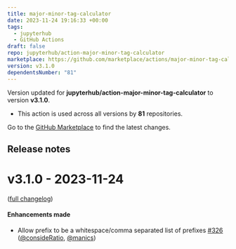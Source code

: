 ```yaml
---
title: major-minor-tag-calculator
date: 2023-11-24 19:16:33 +00:00
tags:
  - jupyterhub
  - GitHub Actions
draft: false
repo: jupyterhub/action-major-minor-tag-calculator
marketplace: https://github.com/marketplace/actions/major-minor-tag-calculator
version: v3.1.0
dependentsNumber: "81"
---
```



Version updated for **jupyterhub/action-major-minor-tag-calculator** to version **v3.1.0**.
- This action is used across all versions by **81** repositories.

Go to the [GitHub Marketplace](https://github.com/marketplace/actions/major-minor-tag-calculator) to find the latest changes.

## Release notes

# v3.1.0 - 2023-11-24

([full changelog](https://github.com/jupyterhub/action-major-minor-tag-calculator/compare/v3.0.0...v3.1.0))

#### Enhancements made

- Allow prefix to be a whitespace/comma separated list of prefixes [#326](https://github.com/jupyterhub/action-major-minor-tag-calculator/pull/326) ([@consideRatio](https://github.com/consideRatio), [@manics](https://github.com/manics))
